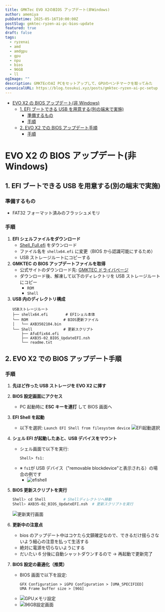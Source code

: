 ```yaml
---
title: GMKTec EVO X2のBIOS アップデート(非Windows)
author: amemiya
pubDatetime: 2025-05-16T10:00:00Z
postSlug: gmktec-ryzen-ai-pc-bios-update
featured: true
draft: false
tags:
  - ryzenai
  - amd
  - amdgpu
  - gpu
  - npu
  - bios
  - 96GB
  - ll
ogImage: ""
description: GMKTEcのAI PCをセットアップして、GPUのベンチマークを取ってみた
canonicalURL: https://blog.tosukui.xyz/posts/gmktec-ryzen-ai-pc-setup
---
```


- [EVO X2 の BIOS アップデート(非 Windows)](#evo-x2-の-bios-アップデート非-windows)
  - [1. EFI ブートできる USB を用意する(別の端末で実施)](#1-efi-ブートできる-usb-を用意する別の端末で実施)
    - [準備するもの](#準備するもの)
    - [手順](#手順)
  - [2. EVO X2 での BIOS アップデート手順](#2-evo-x2でのbiosアップデート手順)
    - [手順](#手順-1)

# EVO X2 の BIOS アップデート(非 Windows)

## 1. EFI ブートできる USB を用意する(別の端末で実施)

### 準備するもの

- FAT32 フォーマット済みのフラッシュメモリ

### 手順

1. **EFI シェルファイルをダウンロード**
   - [Shell_Full.efi](https://github.com/tianocore/edk2-archive/blob/master/EdkShellBinPkg/FullShell/X64/Shell_Full.efi) をダウンロード
   - ファイル名を `shellx64.efi` に変更（BIOS から認識可能にするため）
   - USB ストレージルートにコピーする
2. **GMKTEC の BIOS アップデートファイルを取得**
   - 公式サイトのダウンロード先: [GMKTEC ドライバページ](https://www.gmktec.com/pages/drivers-and-software)
   - ダウンロード後、解凍して以下のディレクトリを USB ストレージルートにコピー
     - `ROM`
     - `Shell`
3. **USB 内のディレクトリ構成**
   ```
   USBストレージルート
   ├── shellx64.efi        # EFIシェル本体
   └── ROM                # BIOS更新ファイル
   │   └── AXB3502104.bin
   └── Shell              # 更新スクリプト
       ├── AfuEfix64.efi
       ├── AXB35-02_BIOS_UpdateEFI.nsh
       └── readme.txt
   ```

## 2. EVO X2 での BIOS アップデート手順

### 手順

1. **先ほど作った USB ストレージを EVO X2 に挿す**
2. **BIOS 設定画面にアクセス**

   - PC 起動時に **ESC キーを連打** して BIOS 画面へ

3. **EFI Shell を起動**

   - 以下を選択:
     `Launch EFI Shell from filesystem device`
     ![EFI起動選択](/assets/launch_efi.png)

4. **シェル EFI が起動したあと、USB デバイスをマウント**

   - シェル画面で以下を実行:
     ```
     Shell> fs1:
     ```
   - ※ `fs1`が USB デバイス（"removable blockdevice"と表示される）の場合の例です
     - ![efishell](/assets/efishell.png)

5. **BIOS 更新スクリプトを実行**

   ```bash
   Shell> cd Shell        # Shellディレクトリへ移動
   Shell> AXB35-02_BIOS_UpdateEFI.nsh  # 更新スクリプトを実行
   ```

   ![更新実行画面](/assets/nsh.png)

6. **更新中の注意点**

   - bios のアップデート中はコケたら文鎮確定なので、できるだけ揺らさないよう細心の注意を払って生活する
   - 絶対に電源を切らないようにする
   - だいたい 6 分後に自動シャットダウンするので → 再起動で更新完了

7. **BIOS 設定の最適化（推奨）**
   - BIOS 画面で以下を設定:
     ```
     GFX Configuration > iGPU Configuration > [UMA_SPECIFIED]
     UMA Frame buffer size > [96G]
     ```
   - ![GPUメモリ設定](/assets/gfx.png)
   - ![96GB設定画面](/assets/96g.png)
